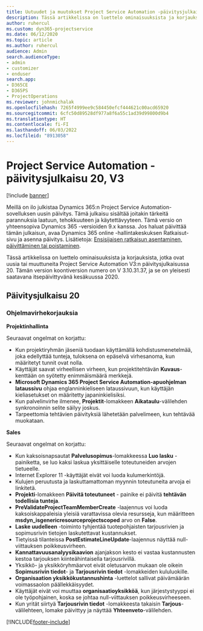 ```yaml
---
title: Uutuudet ja muutokset Project Service Automation -päivitysjulkaisussa 20, V3
description: Tässä artikkelissa on luettelo ominaisuuksista ja korjauksista Project Service Automationin päivitysjulkaisussa 20, V3
author: ruhercul
ms.custom: dyn365-projectservice
ms.date: 06/12/2020
ms.topic: article
ms.author: ruhercul
audience: Admin
search.audienceType:
- admin
- customizer
- enduser
search.app:
- D365CE
- D365PS
- ProjectOperations
ms.reviewer: johnmichalak
ms.openlocfilehash: 7265f4999ee9c584450efcf444621c00acd65920
ms.sourcegitcommit: 6cfc50d89528df977a8f6a55c1ad39d99800d9b4
ms.translationtype: HT
ms.contentlocale: fi-FI
ms.lasthandoff: 06/03/2022
ms.locfileid: "8913058"
---
```

# <a name="project-service-automation-update-release-20-v3"></a>Project Service Automation -päivitysjulkaisu 20, V3

[!include [banner](../includes/psa-now-project-operations.md)]

Meillä on ilo julkistaa Dynamics 365:n Project Service Automation-sovelluksen uusin päivitys. Tämä julkaisu sisältää joitakin tärkeitä parannuksia laatuun, tehokkuuteen ja käytettävyyteen. Tämä versio on yhteensopiva Dynamics 365 -versioiden 9.x kanssa. Jos haluat päivittää tämän julkaisun, avaa Dynamics 365 online -hallintakeskuksen Ratkaisut-sivu ja asenna päivitys. Lisätietoja: [Ensisijaisen ratkaisun asentaminen, päivittäminen tai poistaminen](/power-platform/admin/install-remove-preferred-solution).

Tässä artikkelissa on luettelo ominaisuuksista ja korjauksista, jotka ovat uusia tai muuttuneita Project Service Automation V3:n päivitysjulkaisussa 20. Tämän version koontiversion numero on V 3.10.31.37, ja se on yleisesti saatavana itsepäivittyvänä kesäkuussa 2020.

## <a name="update-release-20"></a>Päivitysjulkaisu 20

### <a name="bug-fixes"></a>Ohjelmavirhekorjauksia

**Projektinhallinta**

Seuraavat ongelmat on korjattu:

- Kun projektiryhmän jäseniä tuodaan käyttämällä kohdistusmenetelmää, joka edellyttää tunteja, tuloksena on epäselvä virhesanoma, kun määritetyt tunnit ovat nolla.
- Käyttäjät saavat virheellisen virheen, kun projektitehtävän **Kuvaus**-kenttään on syötetty enimmäismäärä merkkejä.
- **Microsoft Dynamics 365 Project Service Automation-apuohjelman lataussivu** ohjaa englanninkieliseen lataussivuun, kun käyttäjän kieliasetukset on määritetty japaninkielisiksi.
- Kun palvelinvirhe ilmenee, **Projektit**-lomakkeen **Aikataulu**-välilehden synkronoinnin selite säilyy joskus.
- Tarpeettomia tehtävien päivityksiä lähetetään palvelimeen, kun tehtävää muokataan.

**Sales**

Seuraavat ongelmat on korjattu:

- Kun kaksoisnapsautat **Palvelusopimus**-lomakkeessa **Luo lasku** -painiketta, se luo kaksi laskua yksittäiselle toteutuneiden arvojen tietueelle.
- Internet Explorer 11 -käyttäjät eivät voi luoda kulumerkintöjä.
- Kulujen peruutusta ja laskuttamattoman myynnin toteutuneita arvoja ei linkitetä.
- **Projekti**-lomakkeen **Päivitä toteutuneet** - painike ei päivitä **tehtävän todellisia tunteja**.
- **PreValidateProjectTeamMemberCreate** -laajennus voi luoda kaksoiskappaleisia yleisiä varattavissa olevia resursseja, kun määritteen **msdyn_isgenericresourceprojectscoped** arvo on **False**.
- **Laske uudelleen** -toiminto tyhjentää tuotepohjaisten tarjousrivien ja sopimusrivin tietojen laskutettavat kustannukset.
- Tietyissä tilanteissa **PostEstimateLineUpdate**-laajennus näyttää null-viittauksen poikkeusvirheen.
- **Kannattavuusanalyysikaavion** ajanjakson kesto ei vastaa kustannusten kestoa tarjouksen kiinteähintaisella tarjousrivillä.
- Yksikkö- ja yksikköryhmäarvot eivät oletusarvon mukaan ole oikein **Sopimusrivin tiedot**- ja **Tarjousrivin tiedot** -lomakkeiden kululuokille.
- **Organisaation yksikkökustannushinta** -luettelot sallivat päivämäärän voimassaolon päällekkäisyydet.
- Käyttäjät eivät voi muuttaa **organisaatioyksikköä**, kun järjestystyyppi ei ole työpohjainen, koska se johtaa null-viittauksen poikkeusvirheeseen.
- Kun yrität siirtyä **Tarjousrivin tiedot** -lomakkeesta takaisin **Tarjous**-välilehteen, lomake päivittyy ja näyttää **Yhteenveto**-välilehden.


[!INCLUDE[footer-include](../includes/footer-banner.md)]
